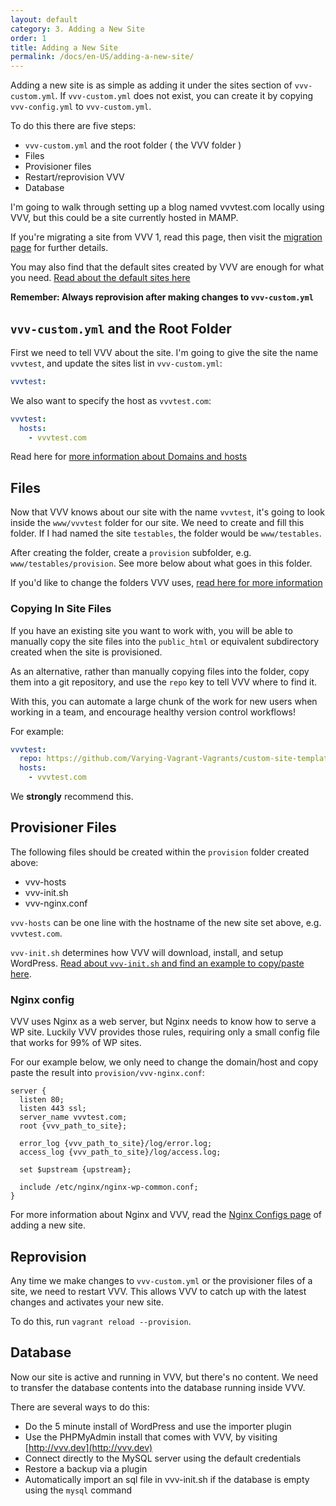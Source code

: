 ```yaml
---
layout: default
category: 3. Adding a New Site
order: 1
title: Adding a New Site
permalink: /docs/en-US/adding-a-new-site/
---
```


Adding a new site is as simple as adding it under the sites section of `vvv-custom.yml`. If `vvv-custom.yml` does not exist, you can create it by copying `vvv-config.yml` to `vvv-custom.yml`.

To do this there are five steps:

 - `vvv-custom.yml` and the root folder ( the VVV folder )
 - Files
 - Provisioner files
 - Restart/reprovision VVV
 - Database

I'm going to walk through setting up a blog named vvvtest.com locally using VVV, but this could be a site currently hosted in MAMP.

If you're migrating a site from VVV 1, read this page, then visit the [migration page](../migrating-vvv1.md) for further details.

You may also find that the default sites created by VVV are enough for what you need. [Read about the default sites here](../references/default-sites.md)

**Remember: Always reprovision after making changes to `vvv-custom.yml`**

## `vvv-custom.yml` and the Root Folder

First we need to tell VVV about the site. I'm going to give the site the name `vvvtest`, and update the sites list in `vvv-custom.yml`:

```YAML
vvvtest:
```

We also want to specify the host as `vvvtest.com`:

```YAML
vvvtest:
  hosts:
    - vvvtest.com
```

Read here for [more information about Domains and hosts](custom-domains-hosts.md)

## Files

Now that VVV knows about our site with the name `vvvtest`, it's going to look inside the `www/vvvtest` folder for our site. We need to create and fill this folder. If I had named the site `testables`, the folder would be `www/testables`.

After creating the folder, create a `provision` subfolder, e.g. `www/testables/provision`. See more below about what goes in this folder.

If you'd like to change the folders VVV uses, [read here for more information](custom-paths-and-folders.md)

### Copying In Site Files

If you have an existing site you want to work with, you will be able to manually copy the site files into the `public_html` or equivalent subdirectory created when the site is provisioned.

As an alternative, rather than manually copying files into the folder, copy them into a git repository, and use the `repo` key to tell VVV where to find it.

With this, you can automate a large chunk of the work for new users when working in a team, and encourage healthy version control workflows!

For example:

```YAML
vvvtest:
  repo: https://github.com/Varying-Vagrant-Vagrants/custom-site-template.git
  hosts:
    - vvvtest.com
```

We **strongly** recommend this.

## Provisioner Files

The following files should be created within the `provision` folder created above:

 - vvv-hosts
 - vvv-init.sh
 - vvv-nginx.conf

`vvv-hosts` can be one line with the hostname of the new site set above, e.g. `vvvtest.com`.

`vvv-init.sh` determines how VVV will download, install, and setup WordPress. [Read about `vvv-init.sh` and find an example to copy/paste here](setup-script.md).

### Nginx config

VVV uses Nginx as a web server, but Nginx needs to know how to serve a WP site. Luckily VVV provides those rules, requiring only a small config file that works for 99% of WP sites.

For our example below, we only need to change the domain/host and copy paste the result into `provision/vvv-nginx.conf`:

```nginx
server {
  listen 80;
  listen 443 ssl;
  server_name vvvtest.com;
  root {vvv_path_to_site};

  error_log {vvv_path_to_site}/log/error.log;
  access_log {vvv_path_to_site}/log/access.log;

  set $upstream {upstream};

  include /etc/nginx/nginx-wp-common.conf;
}
```

For more information about Nginx and VVV, read the [Nginx Configs page](nginx-configs.md) of adding a new site.

## Reprovision

Any time we make changes to `vvv-custom.yml` or the provisioner files of a site, we need to restart VVV. This allows VVV to catch up with the latest changes and activates your new site.

To do this, run `vagrant reload --provision`.

## Database

Now our site is active and running in VVV, but there's no content. We need to transfer the database contents into the database running inside VVV.

There are several ways to do this:

 - Do the 5 minute install of WordPress and use the importer plugin
 - Use the PHPMyAdmin install that comes with VVV, by visiting [http://vvv.dev](http://vvv.dev)
 - Connect directly to the MySQL server using the default credentials
 - Restore a backup via a plugin
 - Automatically import an sql file in vvv-init.sh if the database is empty using the `mysql` command
